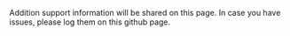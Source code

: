 Addition support information will be shared on this page. In case you have issues, please log them on this github page. 

